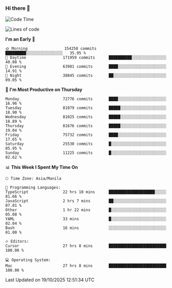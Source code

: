 ### Hi there 👋

<!--START_SECTION:waka-->
![Code Time](http://img.shields.io/badge/Code%20Time-6%2C407%20hrs%2049%20mins-blue)

![Lines of code](https://img.shields.io/badge/From%20Hello%20World%20I%27ve%20Written-143.9%20million%20lines%20of%20code-blue)

**I'm an Early 🐤** 

```text
🌞 Morning                154258 commits      █████████░░░░░░░░░░░░░░░░   35.95 % 
🌆 Daytime                171959 commits      ██████████░░░░░░░░░░░░░░░   40.08 % 
🌃 Evening                63981 commits       ████░░░░░░░░░░░░░░░░░░░░░   14.91 % 
🌙 Night                  38845 commits       ██░░░░░░░░░░░░░░░░░░░░░░░   09.05 % 
```
📅 **I'm Most Productive on Thursday** 

```text
Monday                   72776 commits       ████░░░░░░░░░░░░░░░░░░░░░   16.96 % 
Tuesday                  81079 commits       █████░░░░░░░░░░░░░░░░░░░░   18.90 % 
Wednesday                81025 commits       █████░░░░░░░░░░░░░░░░░░░░   18.89 % 
Thursday                 81676 commits       █████░░░░░░░░░░░░░░░░░░░░   19.04 % 
Friday                   75732 commits       ████░░░░░░░░░░░░░░░░░░░░░   17.65 % 
Saturday                 25530 commits       █░░░░░░░░░░░░░░░░░░░░░░░░   05.95 % 
Sunday                   11225 commits       █░░░░░░░░░░░░░░░░░░░░░░░░   02.62 % 
```


📊 **This Week I Spent My Time On** 

```text
🕑︎ Time Zone: Asia/Manila

💬 Programming Languages: 
TypeScript               22 hrs 10 mins      ████████████████████░░░░░   81.66 % 
JavaScript               2 hrs 7 mins        ██░░░░░░░░░░░░░░░░░░░░░░░   07.81 % 
Other                    1 hr 22 mins        █░░░░░░░░░░░░░░░░░░░░░░░░   05.08 % 
YAML                     33 mins             █░░░░░░░░░░░░░░░░░░░░░░░░   02.04 % 
Bash                     16 mins             ░░░░░░░░░░░░░░░░░░░░░░░░░   01.00 % 

🔥 Editors: 
Cursor                   27 hrs 8 mins       █████████████████████████   100.00 % 

💻 Operating System: 
Mac                      27 hrs 8 mins       █████████████████████████   100.00 % 
```


 Last Updated on 19/10/2025 12:51:34 UTC
<!--END_SECTION:waka-->


<!--
**rad182/rad182** is a ✨ _special_ ✨ repository because its `README.md` (this file) appears on your GitHub profile.

Here are some ideas to get you started:

- 🔭 I’m currently working on ...
- 🌱 I’m currently learning ...
- 👯 I’m looking to collaborate on ...
- 🤔 I’m looking for help with ...
- 💬 Ask me about ...
- 📫 How to reach me: ...
- 😄 Pronouns: ...
- ⚡ Fun fact: ...
-->
